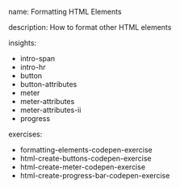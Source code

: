 name: Formatting HTML Elements

description: How to format other HTML elements

insights:
  - intro-span
  - intro-hr
  - button
  - button-attributes
  - meter
  - meter-attributes
  - meter-attributes-ii
  - progress

exercises:
  - formatting-elements-codepen-exercise
  - html-create-buttons-codepen-exercise
  - html-create-meter-codepen-exercise
  - html-create-progress-bar-codepen-exercise
